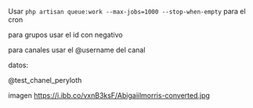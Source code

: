 Usar
`php artisan queue:work --max-jobs=1000 --stop-when-empty` para el cron

para grupos usar el id con negativo

para canales usar el @username del canal

datos:

@test_chanel_peryloth

imagen
https://i.ibb.co/vxnB3ksF/Abigaiilmorris-converted.jpg

